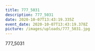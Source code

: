 ```yaml
---
title: 777_5031
description: 777_5031
date: 2020-10-07T13:43:19.335Z
event_date: 2020-10-07T13:43:19.378Z
picture: /images/uploads/777_5031.jpg
---
```

777_5031